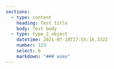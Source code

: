 ```yaml
---
sections:
  - type: content
    heading: Test title
    body: Test body
  - type: type_2_object
    datetime: 2021-07-10T17:55:16.332Z
    number: 123
    select: b
    markdown: "### aoeu"
---
```

